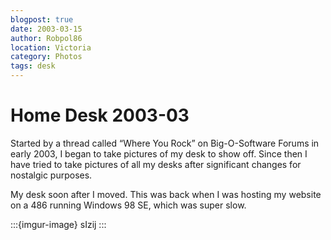 ```yaml
---
blogpost: true
date: 2003-03-15
author: Robpol86
location: Victoria
category: Photos
tags: desk
---
```


# Home Desk 2003-03

Started by a thread called “Where You Rock” on Big-O-Software Forums in early 2003, I began to take pictures of my desk to
show off. Since then I have tried to take pictures of all my desks after significant changes for nostalgic purposes.

My desk soon after I moved. This was back when I was hosting my website on a 486 running Windows 98 SE, which was super slow.

:::{imgur-image} sIzij
:::
